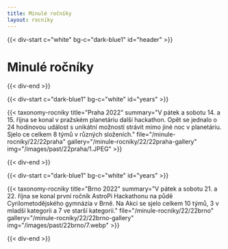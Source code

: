 ```yaml
---
title: Minulé ročníky
layout: rocniky
---
```

{{< div-start c="white" bg-c="dark-blue1" id="header" >}}

# Minulé ročníky

{{< div-end >}}

{{< div-start c="dark-blue1" bg-c="white" id="years" >}}

{{< taxonomy-rocniky title="Praha 2022" summary="V pátek a sobotu 14. a 15. října se konal v pražském planetáriu další hackathon. Opět se jednalo o 24 hodinovou událost s unikátní možností strávit mimo jiné noc v planetáriu. Sjelo ce celkem 8 týmů v různých složeních." file="/minule-rocniky/22/22praha" gallery="/minule-rocniky/22/22praha-gallery" img="/images/past/22praha/1.JPEG" >}}

{{< div-end >}}

{{< div-start c="dark-blue1" bg-c="white" id="years" >}}

{{< taxonomy-rocniky title="Brno 2022" summary="V pátek a sobotu 21. a 22. října se konal první ročník AstroPi Hackathonu na půdě Cyrilometodějského gymnázia v Brně. Na Akci se sjelo celkem 10 týmů, 3 v mladší kategorii a 7 ve starší kategorii." file="/minule-rocniky/22/22brno" gallery="/minule-rocniky/22/22brno-gallery" img="/images/past/22brno/7.webp" >}}

{{< div-end >}}